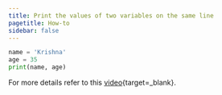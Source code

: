 ```yaml
---
title: Print the values of two variables on the same line
pagetitle: How-to
sidebar: false
---
```


```python
name = 'Krishna'
age = 35
print(name, age)
```

For more details refer to this [video](https://youtu.be/5eBMnR5ALfQ?feature=shared){target=_blank}.

